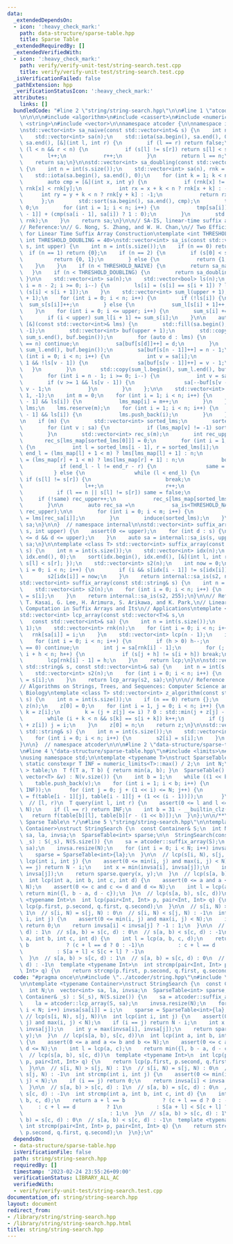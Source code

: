 ```yaml
---
data:
  _extendedDependsOn:
  - icon: ':heavy_check_mark:'
    path: data-structure/sparse-table.hpp
    title: Sparse Table
  _extendedRequiredBy: []
  _extendedVerifiedWith:
  - icon: ':heavy_check_mark:'
    path: verify/verify-unit-test/string-search.test.cpp
    title: verify/verify-unit-test/string-search.test.cpp
  _isVerificationFailed: false
  _pathExtension: hpp
  _verificationStatusIcon: ':heavy_check_mark:'
  attributes:
    links: []
  bundledCode: "#line 2 \"string/string-search.hpp\"\n\n#line 1 \"atcoder/string.hpp\"\
    \n\n\n\n#include <algorithm>\n#include <cassert>\n#include <numeric>\n#include\
    \ <string>\n#include <vector>\n\nnamespace atcoder {\n\nnamespace internal {\n\
    \nstd::vector<int> sa_naive(const std::vector<int>& s) {\n    int n = int(s.size());\n\
    \    std::vector<int> sa(n);\n    std::iota(sa.begin(), sa.end(), 0);\n    std::sort(sa.begin(),\
    \ sa.end(), [&](int l, int r) {\n        if (l == r) return false;\n        while\
    \ (l < n && r < n) {\n            if (s[l] != s[r]) return s[l] < s[r];\n    \
    \        l++;\n            r++;\n        }\n        return l == n;\n    });\n\
    \    return sa;\n}\n\nstd::vector<int> sa_doubling(const std::vector<int>& s)\
    \ {\n    int n = int(s.size());\n    std::vector<int> sa(n), rnk = s, tmp(n);\n\
    \    std::iota(sa.begin(), sa.end(), 0);\n    for (int k = 1; k < n; k *= 2) {\n\
    \        auto cmp = [&](int x, int y) {\n            if (rnk[x] != rnk[y]) return\
    \ rnk[x] < rnk[y];\n            int rx = x + k < n ? rnk[x + k] : -1;\n      \
    \      int ry = y + k < n ? rnk[y + k] : -1;\n            return rx < ry;\n  \
    \      };\n        std::sort(sa.begin(), sa.end(), cmp);\n        tmp[sa[0]] =\
    \ 0;\n        for (int i = 1; i < n; i++) {\n            tmp[sa[i]] = tmp[sa[i\
    \ - 1]] + (cmp(sa[i - 1], sa[i]) ? 1 : 0);\n        }\n        std::swap(tmp,\
    \ rnk);\n    }\n    return sa;\n}\n\n// SA-IS, linear-time suffix array construction\n\
    // Reference:\n// G. Nong, S. Zhang, and W. H. Chan,\n// Two Efficient Algorithms\
    \ for Linear Time Suffix Array Construction\ntemplate <int THRESHOLD_NAIVE = 10,\
    \ int THRESHOLD_DOUBLING = 40>\nstd::vector<int> sa_is(const std::vector<int>&\
    \ s, int upper) {\n    int n = int(s.size());\n    if (n == 0) return {};\n  \
    \  if (n == 1) return {0};\n    if (n == 2) {\n        if (s[0] < s[1]) {\n  \
    \          return {0, 1};\n        } else {\n            return {1, 0};\n    \
    \    }\n    }\n    if (n < THRESHOLD_NAIVE) {\n        return sa_naive(s);\n \
    \   }\n    if (n < THRESHOLD_DOUBLING) {\n        return sa_doubling(s);\n   \
    \ }\n\n    std::vector<int> sa(n);\n    std::vector<bool> ls(n);\n    for (int\
    \ i = n - 2; i >= 0; i--) {\n        ls[i] = (s[i] == s[i + 1]) ? ls[i + 1] :\
    \ (s[i] < s[i + 1]);\n    }\n    std::vector<int> sum_l(upper + 1), sum_s(upper\
    \ + 1);\n    for (int i = 0; i < n; i++) {\n        if (!ls[i]) {\n          \
    \  sum_s[s[i]]++;\n        } else {\n            sum_l[s[i] + 1]++;\n        }\n\
    \    }\n    for (int i = 0; i <= upper; i++) {\n        sum_s[i] += sum_l[i];\n\
    \        if (i < upper) sum_l[i + 1] += sum_s[i];\n    }\n\n    auto induce =\
    \ [&](const std::vector<int>& lms) {\n        std::fill(sa.begin(), sa.end(),\
    \ -1);\n        std::vector<int> buf(upper + 1);\n        std::copy(sum_s.begin(),\
    \ sum_s.end(), buf.begin());\n        for (auto d : lms) {\n            if (d\
    \ == n) continue;\n            sa[buf[s[d]]++] = d;\n        }\n        std::copy(sum_l.begin(),\
    \ sum_l.end(), buf.begin());\n        sa[buf[s[n - 1]]++] = n - 1;\n        for\
    \ (int i = 0; i < n; i++) {\n            int v = sa[i];\n            if (v >=\
    \ 1 && !ls[v - 1]) {\n                sa[buf[s[v - 1]]++] = v - 1;\n         \
    \   }\n        }\n        std::copy(sum_l.begin(), sum_l.end(), buf.begin());\n\
    \        for (int i = n - 1; i >= 0; i--) {\n            int v = sa[i];\n    \
    \        if (v >= 1 && ls[v - 1]) {\n                sa[--buf[s[v - 1] + 1]] =\
    \ v - 1;\n            }\n        }\n    };\n\n    std::vector<int> lms_map(n +\
    \ 1, -1);\n    int m = 0;\n    for (int i = 1; i < n; i++) {\n        if (!ls[i\
    \ - 1] && ls[i]) {\n            lms_map[i] = m++;\n        }\n    }\n    std::vector<int>\
    \ lms;\n    lms.reserve(m);\n    for (int i = 1; i < n; i++) {\n        if (!ls[i\
    \ - 1] && ls[i]) {\n            lms.push_back(i);\n        }\n    }\n\n    induce(lms);\n\
    \n    if (m) {\n        std::vector<int> sorted_lms;\n        sorted_lms.reserve(m);\n\
    \        for (int v : sa) {\n            if (lms_map[v] != -1) sorted_lms.push_back(v);\n\
    \        }\n        std::vector<int> rec_s(m);\n        int rec_upper = 0;\n \
    \       rec_s[lms_map[sorted_lms[0]]] = 0;\n        for (int i = 1; i < m; i++)\
    \ {\n            int l = sorted_lms[i - 1], r = sorted_lms[i];\n            int\
    \ end_l = (lms_map[l] + 1 < m) ? lms[lms_map[l] + 1] : n;\n            int end_r\
    \ = (lms_map[r] + 1 < m) ? lms[lms_map[r] + 1] : n;\n            bool same = true;\n\
    \            if (end_l - l != end_r - r) {\n                same = false;\n  \
    \          } else {\n                while (l < end_l) {\n                   \
    \ if (s[l] != s[r]) {\n                        break;\n                    }\n\
    \                    l++;\n                    r++;\n                }\n     \
    \           if (l == n || s[l] != s[r]) same = false;\n            }\n       \
    \     if (!same) rec_upper++;\n            rec_s[lms_map[sorted_lms[i]]] = rec_upper;\n\
    \        }\n\n        auto rec_sa =\n            sa_is<THRESHOLD_NAIVE, THRESHOLD_DOUBLING>(rec_s,\
    \ rec_upper);\n\n        for (int i = 0; i < m; i++) {\n            sorted_lms[i]\
    \ = lms[rec_sa[i]];\n        }\n        induce(sorted_lms);\n    }\n    return\
    \ sa;\n}\n\n}  // namespace internal\n\nstd::vector<int> suffix_array(const std::vector<int>&\
    \ s, int upper) {\n    assert(0 <= upper);\n    for (int d : s) {\n        assert(0\
    \ <= d && d <= upper);\n    }\n    auto sa = internal::sa_is(s, upper);\n    return\
    \ sa;\n}\n\ntemplate <class T> std::vector<int> suffix_array(const std::vector<T>&\
    \ s) {\n    int n = int(s.size());\n    std::vector<int> idx(n);\n    iota(idx.begin(),\
    \ idx.end(), 0);\n    sort(idx.begin(), idx.end(), [&](int l, int r) { return\
    \ s[l] < s[r]; });\n    std::vector<int> s2(n);\n    int now = 0;\n    for (int\
    \ i = 0; i < n; i++) {\n        if (i && s[idx[i - 1]] != s[idx[i]]) now++;\n\
    \        s2[idx[i]] = now;\n    }\n    return internal::sa_is(s2, now);\n}\n\n\
    std::vector<int> suffix_array(const std::string& s) {\n    int n = int(s.size());\n\
    \    std::vector<int> s2(n);\n    for (int i = 0; i < n; i++) {\n        s2[i]\
    \ = s[i];\n    }\n    return internal::sa_is(s2, 255);\n}\n\n// Reference:\n//\
    \ T. Kasai, G. Lee, H. Arimura, S. Arikawa, and K. Park,\n// Linear-Time Longest-Common-Prefix\
    \ Computation in Suffix Arrays and Its\n// Applications\ntemplate <class T>\n\
    std::vector<int> lcp_array(const std::vector<T>& s,\n                        \
    \   const std::vector<int>& sa) {\n    int n = int(s.size());\n    assert(n >=\
    \ 1);\n    std::vector<int> rnk(n);\n    for (int i = 0; i < n; i++) {\n     \
    \   rnk[sa[i]] = i;\n    }\n    std::vector<int> lcp(n - 1);\n    int h = 0;\n\
    \    for (int i = 0; i < n; i++) {\n        if (h > 0) h--;\n        if (rnk[i]\
    \ == 0) continue;\n        int j = sa[rnk[i] - 1];\n        for (; j + h < n &&\
    \ i + h < n; h++) {\n            if (s[j + h] != s[i + h]) break;\n        }\n\
    \        lcp[rnk[i] - 1] = h;\n    }\n    return lcp;\n}\n\nstd::vector<int> lcp_array(const\
    \ std::string& s, const std::vector<int>& sa) {\n    int n = int(s.size());\n\
    \    std::vector<int> s2(n);\n    for (int i = 0; i < n; i++) {\n        s2[i]\
    \ = s[i];\n    }\n    return lcp_array(s2, sa);\n}\n\n// Reference:\n// D. Gusfield,\n\
    // Algorithms on Strings, Trees, and Sequences: Computer Science and\n// Computational\
    \ Biology\ntemplate <class T> std::vector<int> z_algorithm(const std::vector<T>&\
    \ s) {\n    int n = int(s.size());\n    if (n == 0) return {};\n    std::vector<int>\
    \ z(n);\n    z[0] = 0;\n    for (int i = 1, j = 0; i < n; i++) {\n        int&\
    \ k = z[i];\n        k = (j + z[j] <= i) ? 0 : std::min(j + z[j] - i, z[i - j]);\n\
    \        while (i + k < n && s[k] == s[i + k]) k++;\n        if (j + z[j] < i\
    \ + z[i]) j = i;\n    }\n    z[0] = n;\n    return z;\n}\n\nstd::vector<int> z_algorithm(const\
    \ std::string& s) {\n    int n = int(s.size());\n    std::vector<int> s2(n);\n\
    \    for (int i = 0; i < n; i++) {\n        s2[i] = s[i];\n    }\n    return z_algorithm(s2);\n\
    }\n\n}  // namespace atcoder\n\n\n#line 2 \"data-structure/sparse-table.hpp\"\n\
    \n#line 4 \"data-structure/sparse-table.hpp\"\n#include <limits>\n#line 6 \"data-structure/sparse-table.hpp\"\
    \nusing namespace std;\n\ntemplate <typename T>\nstruct SparseTable {\n  inline\
    \ static constexpr T INF = numeric_limits<T>::max() / 2;\n  int N;\n  vector<vector<T>\
    \ > table;\n  T f(T a, T b) { return min(a, b); }\n  SparseTable() {}\n  SparseTable(const\
    \ vector<T> &v) : N(v.size()) {\n    int b = 1;\n    while ((1 << b) <= N) ++b;\n\
    \    table.push_back(v);\n    for (int i = 1; i < b; i++) {\n      table.push_back(vector<T>(N,\
    \ INF));\n      for (int j = 0; j + (1 << i) <= N; j++) {\n        table[i][j]\
    \ = f(table[i - 1][j], table[i - 1][j + (1 << (i - 1))]);\n      }\n    }\n  }\n\
    \  // [l, r)\n  T query(int l, int r) {\n    assert(0 <= l and l <= r and r <=\
    \ N);\n    if (l == r) return INF;\n    int b = 31 - __builtin_clz(r - l);\n \
    \   return f(table[b][l], table[b][r - (1 << b)]);\n  }\n};\n\n/**\n * @brief\
    \ Sparse Table\n */\n#line 5 \"string/string-search.hpp\"\n\ntemplate <typename\
    \ Container>\nstruct StringSearch {\n  const Container& S;\n  int N;\n  vector<int>\
    \ sa, la, invsa;\n  SparseTable<int> sparse;\n\n  StringSearch(const Container&\
    \ _s) : S(_s), N(S.size()) {\n    sa = atcoder::suffix_array(S);\n    la = atcoder::lcp_array(S,\
    \ sa);\n    invsa.resize(N);\n    for (int i = 0; i < N; i++) invsa[sa[i]] = i;\n\
    \    sparse = SparseTable<int>{la};\n  }\n\n  // lcp(s[i, N), s[j, N))\n  int\
    \ lcp(int i, int j) {\n    assert(0 <= min(i, j) and max(i, j) < N);\n    if (i\
    \ == j) return N - i;\n    int x = min(invsa[i], invsa[j]);\n    int y = max(invsa[i],\
    \ invsa[j]);\n    return sparse.query(x, y);\n  }\n  // lcp(s[a, b), s[c, d))\n\
    \  int lcp(int a, int b, int c, int d) {\n    assert(0 <= a and a <= b and b <=\
    \ N);\n    assert(0 <= c and c <= d and d <= N);\n    int l = lcp(a, c);\n   \
    \ return min({l, b - a, d - c});\n  }\n  // lcp(s[a, b), s[c, d))\n  template\
    \ <typename Int>\n  int lcp(pair<Int, Int> p, pair<Int, Int> q) {\n    return\
    \ lcp(p.first, p.second, q.first, q.second);\n  }\n\n  // s[i, N) > s[j, N) :\
    \ 1\n  // s[i, N) = s[j, N) : 0\n  // s[i, N) < s[j, N) : -1\n  int strcmp(int\
    \ i, int j) {\n    assert(0 <= min(i, j) and max(i, j) < N);\n    if (i == j)\
    \ return 0;\n    return invsa[i] < invsa[j] ? -1 : 1;\n  }\n\n  // s[a, b) > s[c,\
    \ d) : 1\n  // s[a, b) = s[c, d) : 0\n  // s[a, b) < s[c, d) : -1\n  int strcmp(int\
    \ a, int b, int c, int d) {\n    int l = lcp(a, b, c, d);\n    return a + l ==\
    \ b            ? (c + l == d ? 0 : -1)\n           : c + l == d          ? 1\n\
    \           : S[a + l] < S[c + l] ? -1\n                                 : 1;\n\
    \  }\n  // s[a, b) > s[c, d) : 1\n  // s[a, b) = s[c, d) : 0\n  // s[a, b) < s[c,\
    \ d) : -1\n  template <typename Int>\n  int strcmp(pair<Int, Int> p, pair<Int,\
    \ Int> q) {\n    return strcmp(p.first, p.second, q.first, q.second);\n  }\n};\n"
  code: "#pragma once\n\n#include \"../atcoder/string.hpp\"\n#include \"../data-structure/sparse-table.hpp\"\
    \n\ntemplate <typename Container>\nstruct StringSearch {\n  const Container& S;\n\
    \  int N;\n  vector<int> sa, la, invsa;\n  SparseTable<int> sparse;\n\n  StringSearch(const\
    \ Container& _s) : S(_s), N(S.size()) {\n    sa = atcoder::suffix_array(S);\n\
    \    la = atcoder::lcp_array(S, sa);\n    invsa.resize(N);\n    for (int i = 0;\
    \ i < N; i++) invsa[sa[i]] = i;\n    sparse = SparseTable<int>{la};\n  }\n\n \
    \ // lcp(s[i, N), s[j, N))\n  int lcp(int i, int j) {\n    assert(0 <= min(i,\
    \ j) and max(i, j) < N);\n    if (i == j) return N - i;\n    int x = min(invsa[i],\
    \ invsa[j]);\n    int y = max(invsa[i], invsa[j]);\n    return sparse.query(x,\
    \ y);\n  }\n  // lcp(s[a, b), s[c, d))\n  int lcp(int a, int b, int c, int d)\
    \ {\n    assert(0 <= a and a <= b and b <= N);\n    assert(0 <= c and c <= d and\
    \ d <= N);\n    int l = lcp(a, c);\n    return min({l, b - a, d - c});\n  }\n\
    \  // lcp(s[a, b), s[c, d))\n  template <typename Int>\n  int lcp(pair<Int, Int>\
    \ p, pair<Int, Int> q) {\n    return lcp(p.first, p.second, q.first, q.second);\n\
    \  }\n\n  // s[i, N) > s[j, N) : 1\n  // s[i, N) = s[j, N) : 0\n  // s[i, N) <\
    \ s[j, N) : -1\n  int strcmp(int i, int j) {\n    assert(0 <= min(i, j) and max(i,\
    \ j) < N);\n    if (i == j) return 0;\n    return invsa[i] < invsa[j] ? -1 : 1;\n\
    \  }\n\n  // s[a, b) > s[c, d) : 1\n  // s[a, b) = s[c, d) : 0\n  // s[a, b) <\
    \ s[c, d) : -1\n  int strcmp(int a, int b, int c, int d) {\n    int l = lcp(a,\
    \ b, c, d);\n    return a + l == b            ? (c + l == d ? 0 : -1)\n      \
    \     : c + l == d          ? 1\n           : S[a + l] < S[c + l] ? -1\n     \
    \                            : 1;\n  }\n  // s[a, b) > s[c, d) : 1\n  // s[a,\
    \ b) = s[c, d) : 0\n  // s[a, b) < s[c, d) : -1\n  template <typename Int>\n \
    \ int strcmp(pair<Int, Int> p, pair<Int, Int> q) {\n    return strcmp(p.first,\
    \ p.second, q.first, q.second);\n  }\n};\n"
  dependsOn:
  - data-structure/sparse-table.hpp
  isVerificationFile: false
  path: string/string-search.hpp
  requiredBy: []
  timestamp: '2023-02-24 23:55:26+09:00'
  verificationStatus: LIBRARY_ALL_AC
  verifiedWith:
  - verify/verify-unit-test/string-search.test.cpp
documentation_of: string/string-search.hpp
layout: document
redirect_from:
- /library/string/string-search.hpp
- /library/string/string-search.hpp.html
title: string/string-search.hpp
---
```

